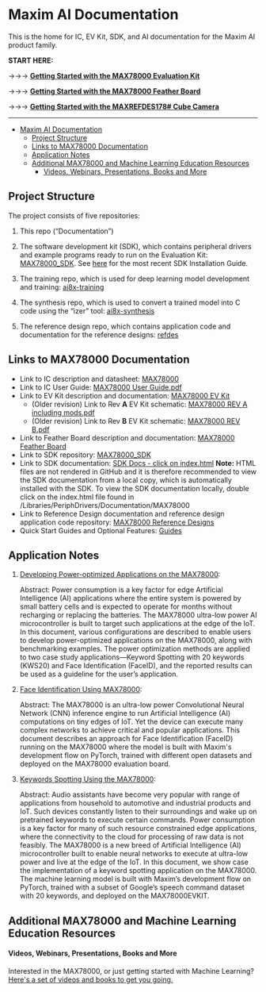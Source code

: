 # Maxim AI Documentation

This is the home for IC, EV Kit, SDK, and AI documentation for the Maxim AI product family.

**START HERE:**

->->-> **[Getting Started with the MAX78000 Evaluation Kit](./MAX78000_Evaluation_Kit/README.md)**

->->-> **[Getting Started with the MAX78000 Feather Board](./MAX78000_Feather/README.md)**

->->-> **[Getting Started with the MAXREFDES178# Cube Camera](https://github.com/MaximIntegratedAI/refdes/blob/main/maxrefdes178_doc/README.md)**

-----
- [Maxim AI Documentation](#maxim-ai-documentation)
  - [Project Structure](#project-structure)
  - [Links to MAX78000 Documentation](#links-to-max78000-documentation)
  - [Application Notes](#application-notes)
  - [Additional MAX78000 and Machine Learning Education Resources](#additional-max78000-and-machine-learning-education-resources)
      - [Videos, Webinars, Presentations, Books and More](#videos-webinars-presentations-books-and-more)

## Project Structure

The project consists of five repositories:

1. This repo (“Documentation”)

2. The software development kit (SDK), which contains peripheral drivers and example programs ready to run on the Evaluation Kit:
   [MAX78000_SDK](https://github.com/MaximIntegratedAI/MAX78000_SDK). See [here](https://www.maximintegrated.com/en/design/technical-documents/userguides-and-manuals/7/7219.html) for the most recent SDK Installation Guide.

3. The training repo, which is used for deep learning model development and training:
   [ai8x-training](https://github.com/MaximIntegratedAI/ai8x-training)

4. The synthesis repo, which is used to convert a trained model into C code using the “izer” tool:
   [ai8x-synthesis](https://github.com/MaximIntegratedAI/ai8x-synthesis)

5. The reference design repo, which contains application code and documentation for the reference designs:
   [refdes](https://github.com/MaximIntegratedAI/refdes)



## Links to MAX78000 Documentation

* Link to IC description and datasheet: [MAX78000](https://www.maximintegrated.com/en/products/microcontrollers/MAX78000.html)
* Link to IC User Guide: [MAX78000 User Guide.pdf](https://pdfserv.maximintegrated.com/en/an/ug7456.pdf)
* Link to EV Kit description and documentation: [MAX78000 EV Kit](https://www.maximintegrated.com/en/products/microcontrollers/MAX78000EVKIT.html)
  * (Older revision) Link to Rev **A** EV Kit schematic: [MAX78000 REV A including mods.pdf](./MAX78000_Evaluation_Kit/MAX78000%20REV%20A%20including%20mods.pdf)
  * (Older revision) Link to Rev **B** EV Kit schematic: [MAX78000 REV B.pdf](./MAX78000_Evaluation_Kit/MAX78000%20REV%20B.pdf)
* Link to Feather Board description and documentation: [MAX78000 Feather Board](https://www.maximintegrated.com/en/products/microcontrollers/MAX78000FTHR.html)
* Link to SDK repository: [MAX78000_SDK](https://github.com/MaximIntegratedAI/MAX78000_SDK)
* Link to SDK documentation: [SDK Docs - click on index.html](https://github.com/MaximIntegratedAI/MAX78000_SDK/blob/master/Libraries/PeriphDrivers/Documentation/MAX78000)  **Note:** HTML files are not rendered in GitHub and it is therefore recommended to view the SDK documentation from a local copy, which is automatically installed with the SDK.  To view the SDK documentation locally, double click on the index.html file found in /Libraries/PeriphDrivers/Documentation/MAX78000
* Link to Reference Design documentation and reference design application code repository: [MAX78000 Reference Designs](https://github.com/MaximIntegratedAI/refdes)
* Quick Start Guides and Optional Features: [Guides](Guides)

## Application Notes

1. [Developing Power-optimized Applications on the MAX78000](https://www.maximintegrated.com/en/design/technical-documents/app-notes/7/7417.html):

   Abstract: Power consumption is a key factor for edge Artificial Intelligence (AI) applications where the entire system is powered by small battery cells and is expected to operate for months without recharging or replacing the batteries. The MAX78000 ultra-low power AI microcontroller is built to target such applications at the edge of the IoT. In this document, various configurations are described to enable users to develop power-optimized applications on the MAX78000, along with benchmarking examples. The power optimization methods are applied to two case study applications—Keyword Spotting with 20 keywords (KWS20) and Face Identification (FaceID), and the reported results can be used as a guideline for the user’s application.

2. [Face Identification Using MAX78000](https://www.maximintegrated.com/en/design/technical-documents/app-notes/7/7364.html):

   Abstract: The MAX78000 is an ultra-low power Convolutional Neural Network (CNN) inference engine to run Artificial Intelligence (AI) computations on tiny edges of IoT. Yet the device can execute many complex networks to achieve critical and popular applications. This document describes an approach for Face Identification (FaceID) running on the MAX78000 where the model is built with Maxim's development flow on PyTorch, trained with different open datasets and deployed on the MAX78000 evaluation board.

3. [Keywords Spotting Using the MAX78000](https://www.maximintegrated.com/en/design/technical-documents/app-notes/7/7359.html):

   Abstract: Audio assistants have become very popular with range of applications from household to automotive and industrial products and IoT. Such devices constantly listen to their surroundings and wake up on pretrained keywords to execute certain commands. Power consumption is a key factor for many of such resource constrained edge applications, where the connectivity to the cloud for processing of raw data is not feasibly. The MAX78000 is a new breed of Artificial Intelligence (AI) microcontroller built to enable neural networks to execute at ultra-low power and live at the edge of the IoT. In this document, we show case the implementation of a keyword spotting application on the MAX78000. The machine learning model is built with Maxim’s development flow on PyTorch, trained with a subset of Google’s speech command dataset with 20 keywords, and deployed on the MAX78000EVKIT.



## Additional MAX78000 and Machine Learning Education Resources

#### Videos, Webinars, Presentations, Books and More

Interested in the MAX78000, or just getting started with Machine Learning? [Here's a set of videos and books to get you going.](./learning/README.md)
